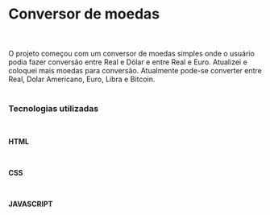 <h1>Conversor de moedas</h1>
<br>
<br>
O projeto começou com um conversor de moedas simples onde o usuário podia fazer conversão entre Real e Dólar e entre Real e Euro.
Atualizei e coloquei mais moedas para conversão. Atualmente pode-se converter entre Real, Dolar Americano, Euro, Libra e Bitcoin.

<br>
<br>
<h3>Tecnologias utilizadas</h3>
<br>
<p><b>HTML</b></p>
<br>
<p><b>CSS</b></p>
<br>
<p><b>JAVASCRIPT</b></p>
